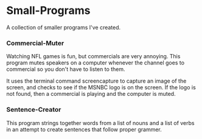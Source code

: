 # Small-Programs
A collection of smaller programs I've created.

<h3>Commercial-Muter</h3>
Watching NFL games is fun, but commercials are very annoying. This program mutes speakers on a computer whenever the channel goes to commercial so you don't have to listen to them.

It uses the terminal command screencapture to capture an image of the screen, and checks to see if the MSNBC logo is on the screen. If the logo is not found, then a commercial is playing and the computer is muted.


<h3>Sentence-Creator</h3>
This program strings together words from a list of nouns and a list of verbs in an attempt to create sentences that follow proper grammer. 
